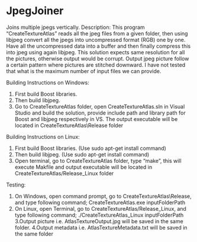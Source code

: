 # JpegJoiner
Joins multiple jpegs vertically.
Description: This program “CreateTextureAtlas” reads all the jpeg files from a given folder, then using libjpeg convert all the jpegs into uncompressed format (RGB) one by one. Have all the uncompressed data into a buffer and then finally compress this into jpeg using again libjpeg. This solution expects same resolution for all the pictures, otherwise output would be corrupt. Output jpeg picture follow a certain pattern where pictures are stitched downward. I have not tested that what is the maximum number of input files we can provide.

Building Instructions on Windows:
1. First build Boost libraries.
2. Then build libjpeg.
3. Go to CreateTextureAtlas folder, open CreateTextureAtlas.sln in Visual Studio and build the solution, provide include path and library path for Boost and libjpeg respectively in VS. The output executable will be located in CreateTextureAtlas\Release folder

Building Instructions on Linux:
1. First build Boost libraries. (Use sudo apt-get install command)
2. Then build libjpeg. (Use sudo apt-get install command)
3. Open terminal, go to CreateTextureAtlas folder, type “make”, this will execute Makfile and output executable will be located in CreateTextureAtlas/Release_Linux folder 

Testing:
1. On Windows, open command prompt, go to CreateTextureAtlas\Release, and type following command;  CreateTextureAtlas.exe inputFolderPath
2. On Linux, open Terminal, go to CreateTextureAtlas/Release_Linux, and type following command; ./CreateTextureAtlas_Linux inputFolderPath
3.Output picture i.e. AtlasTextureOutput.jpg will be saved in the same folder.
4.Output metadata i.e. AtlasTextureMetadata.txt will be saved in the same folder

